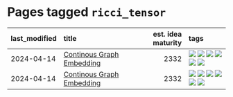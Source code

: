 # Pages tagged `ricci_tensor`

|last_modified|title|est. idea maturity|tags
|:---|:---|---:|:---|
|2024-04-14|[Continous Graph Embedding](../semantic_space_geometry.md)|2332|[![](https://img.shields.io/badge/tag-differential_geometry-4072a1)](../tags/differential_geometry.md) [![](https://img.shields.io/badge/tag-experimental-1614f8)](../tags/experimental.md) [![](https://img.shields.io/badge/tag-gnn-7c795e)](../tags/gnn.md) [![](https://img.shields.io/badge/tag-ricci_tensor-95bed6)](../tags/ricci_tensor.md) [![](https://img.shields.io/badge/tag-riemannian_geometry-1743a)](../tags/riemannian_geometry.md) [![](https://img.shields.io/badge/tag-topology-c92725)](../tags/topology.md)|
|2024-04-14|[Continous Graph Embedding](../continuous_graph_embedding.md)|2332|[![](https://img.shields.io/badge/tag-differential_geometry-4072a1)](../tags/differential_geometry.md) [![](https://img.shields.io/badge/tag-experimental-1614f8)](../tags/experimental.md) [![](https://img.shields.io/badge/tag-gnn-7c795e)](../tags/gnn.md) [![](https://img.shields.io/badge/tag-ricci_tensor-95bed6)](../tags/ricci_tensor.md) [![](https://img.shields.io/badge/tag-riemannian_geometry-1743a)](../tags/riemannian_geometry.md) [![](https://img.shields.io/badge/tag-topology-c92725)](../tags/topology.md)|